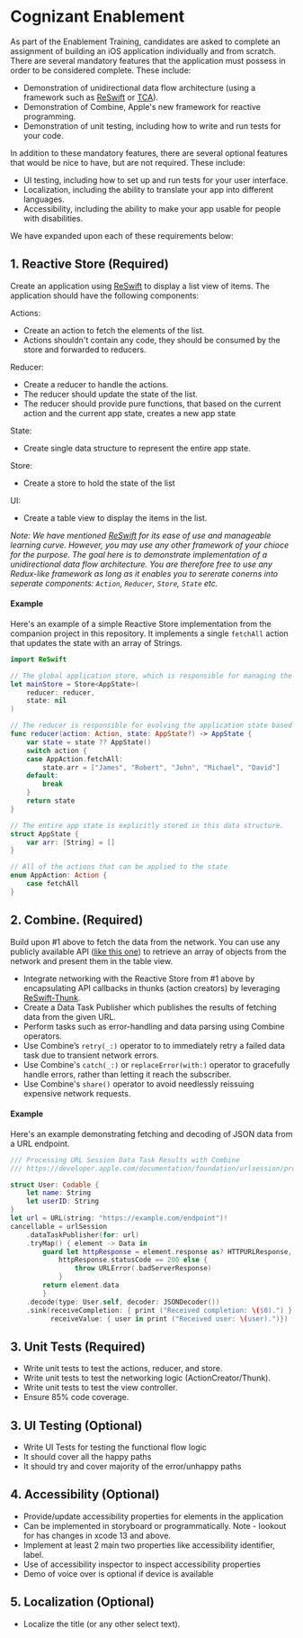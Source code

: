 # Cognizant Enablement

As part of the Enablement Training, candidates are asked to complete an assignment of building an iOS application individually and from scratch. There are several mandatory features that the application must possess in order to be considered complete. These include:

- Demonstration of unidirectional data flow architecture (using a framework such as [ReSwift](https://github.com/ReSwift/ReSwift) or [TCA](https://github.com/pointfreeco/swift-composable-architecture)).
- Demonstration of Combine, Apple's new framework for reactive programming.
- Demonstration of unit testing, including how to write and run tests for your code.

In addition to these mandatory features, there are several optional features that would be nice to have, but are not required. These include:
- UI testing, including how to set up and run tests for your user interface.
- Localization, including the ability to translate your app into different languages.
- Accessibility, including the ability to make your app usable for people with disabilities.

We have expanded upon each of these requirements below: 

## 1. Reactive Store (Required)

Create an application using [ReSwift](https://github.com/ReSwift/ReSwift) to display a list view of items. The application should have the following components:

Actions:
- Create an action to fetch the elements of the list.
- Actions shouldn't contain any code, they should be consumed by the store and forwarded to reducers. 

Reducer:
- Create a reducer to handle the actions.
- The reducer should update the state of the list.
- The reducer should provide pure functions, that based on the current action and the current app state, creates a new app state

State:
- Create single data structure to represent the entire app state.

Store:
- Create a store to hold the state of the list

UI:
- Create a table view to display the items in the list.


_Note: We have mentioned [ReSwift](https://github.com/ReSwift/ReSwift) for its ease of use and manageable learning curve. However, you may use any other framework of your chioce for the purpose. The goal here is to demonstrate implementation of a unidirectional data flow architecture. You are therefore free to use any Redux-like framework as long as it enables you to sererate conerns into seperate components: `Action`, `Reducer`, `Store`, `State` etc._

#### Example

Here's an example of a simple Reactive Store implementation from the companion project in this repository. It implements a single `fetchAll` action that updates the state with an array of Strings.

```swift
import ReSwift

// The global application store, which is responsible for managing the appliction state.
let mainStore = Store<AppState>(
    reducer: reducer,
    state: nil
)

// The reducer is responsible for evolving the application state based on the actions it receives.
func reducer(action: Action, state: AppState?) -> AppState {
    var state = state ?? AppState()
    switch action {
    case AppAction.fetchAll:
        state.arr = ["James", "Robert", "John", "Michael", "David"]
    default:
        break
    }
    return state
}

// The entire app state is explicitly stored in this data structure.
struct AppState {
    var arr: [String] = []
}

// All of the actions that can be applied to the state
enum AppAction: Action {
    case fetchAll
}

```

## 2. Combine. (Required)

Build upon #1 above to fetch the data from the network. You can use any publicly available API ([like this one](https://developer.apple.com/library/archive/documentation/AudioVideo/Conceptual/iTuneSearchAPI/index.html)) to retrieve an array of objects from the network and present them in the table view.  

- Integrate networking with the Reactive Store from #1 above by encapsulating API callbacks in thunks (action creators) by leveraging [ReSwift-Thunk](https://github.com/ReSwift/ReSwift-Thunk).
- Create a Data Task Publisher which publishes the results of fetching data from the given URL.
- Perform tasks such as error-handling and data parsing using Combine operators.
- Use Combine’s `retry(_:)` operator to to immediately retry a failed data task due to transient network errors.
- Use Combine's `catch(_:)` or `replaceError(with:)` operator to gracefully handle errors, rather than letting it reach the subscriber.
- Use Combine's `share()` operator to avoid needlessly reissuing expensive network requests.



#### Example
Here's an example demonstrating fetching and decoding of JSON data from a URL endpoint.

```swift
/// Processing URL Session Data Task Results with Combine
/// https://developer.apple.com/documentation/foundation/urlsession/processing_url_session_data_task_results_with_combine

struct User: Codable {
    let name: String
    let userID: String
}
let url = URL(string: "https://example.com/endpoint")!
cancellable = urlSession
    .dataTaskPublisher(for: url)
    .tryMap() { element -> Data in
        guard let httpResponse = element.response as? HTTPURLResponse,
            httpResponse.statusCode == 200 else {
                throw URLError(.badServerResponse)
            }
        return element.data
        }
    .decode(type: User.self, decoder: JSONDecoder())
    .sink(receiveCompletion: { print ("Received completion: \($0).") },
          receiveValue: { user in print ("Received user: \(user).")})
```


## 3. Unit Tests (Required)
- Write unit tests to test the actions, reducer, and store.
- Write unit tests to test the networking logic (ActionCreator/Thunk).
- Write unit tests to test the view controller.
- Ensure 85% code coverage. 



## 3. UI Testing (Optional)
- Write UI Tests for testing the functional flow logic
- It should cover all the happy paths
- It should try and cover majority of the error/unhappy paths





## 4. Accessibility (Optional)
- Provide/update accessibility properties for elements in the application 
-  Can be implemented in storyboard or programmatically. Note - lookout for  has changes in xcode 13 and above.
-  Implement at least 2 main two properties like accessibility identifier, label. 
 - Use of accessibility inspector to inspect accessibility properties
 - Demo of voice over is optional if device is available



## 5. Localization (Optional)
- Localize the title (or any other select text).

